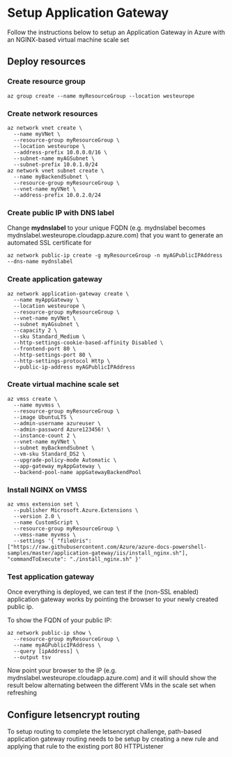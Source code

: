 # Setup Application Gateway
Follow the instructions below to setup an Application Gateway in Azure with an NGINX-based virtual machine scale set

## Deploy resources
### Create resource group
```
az group create --name myResourceGroup --location westeurope
```

### Create network resources 
```
az network vnet create \
  --name myVNet \
  --resource-group myResourceGroup \
  --location westeurope \
  --address-prefix 10.0.0.0/16 \
  --subnet-name myAGSubnet \
  --subnet-prefix 10.0.1.0/24
az network vnet subnet create \
  --name myBackendSubnet \
  --resource-group myResourceGroup \
  --vnet-name myVNet \
  --address-prefix 10.0.2.0/24
```

### Create public IP with DNS label
Change **mydnslabel** to your unique FQDN (e.g. mydnslabel becomes mydnslabel.westeurope.cloudapp.azure.com) that you want to generate an automated SSL certificate for
```
az network public-ip create -g myResourceGroup -n myAGPublicIPAddress --dns-name mydnslabel
```

### Create application gateway
```
az network application-gateway create \
  --name myAppGateway \
  --location westeurope \
  --resource-group myResourceGroup \
  --vnet-name myVNet \
  --subnet myAGsubnet \
  --capacity 2 \
  --sku Standard_Medium \
  --http-settings-cookie-based-affinity Disabled \
  --frontend-port 80 \
  --http-settings-port 80 \
  --http-settings-protocol Http \
  --public-ip-address myAGPublicIPAddress
```

### Create virtual machine scale set
```
az vmss create \
  --name myvmss \
  --resource-group myResourceGroup \
  --image UbuntuLTS \
  --admin-username azureuser \
  --admin-password Azure123456! \
  --instance-count 2 \
  --vnet-name myVNet \
  --subnet myBackendSubnet \
  --vm-sku Standard_DS2 \
  --upgrade-policy-mode Automatic \
  --app-gateway myAppGateway \
  --backend-pool-name appGatewayBackendPool
```

### Install NGINX on VMSS
```
az vmss extension set \
  --publisher Microsoft.Azure.Extensions \
  --version 2.0 \
  --name CustomScript \
  --resource-group myResourceGroup \
  --vmss-name myvmss \
  --settings '{ "fileUris": ["https://raw.githubusercontent.com/Azure/azure-docs-powershell-samples/master/application-gateway/iis/install_nginx.sh"], "commandToExecute": "./install_nginx.sh" }'
```

### Test application gateway
Once everything is deployed, we can test if the (non-SSL enabled) application gateway works by pointing the browser to your newly created public ip.

To show the FQDN of your public IP:
```
az network public-ip show \
  --resource-group myResourceGroup \
  --name myAGPublicIPAddress \
  --query [ipAddress] \
  --output tsv
```

Now point your browser to the IP (e.g. mydnslabel.westeurope.cloudapp.azure.com) and it will should show the result below alternating between the different VMs in the scale set when refreshing


## Configure letsencrypt routing
To setup routing to complete the letsencrypt challenge, path-based application gateway routing needs to be setup by creating a new rule and applying that rule to the existing port 80 HTTPListener
